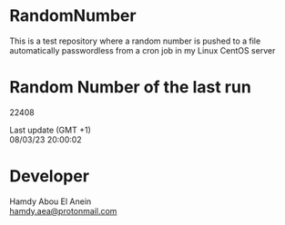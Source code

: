 # RandomNumber    
This is a test repository where a random number is pushed to a file automatically passwordless from a cron job in my Linux CentOS server    
# Random Number of the last run   
22408
      
Last update (GMT +1)    
08/03/23 20:00:02
# Developer    
Hamdy Abou El Anein   
hamdy.aea@protonmail.com
